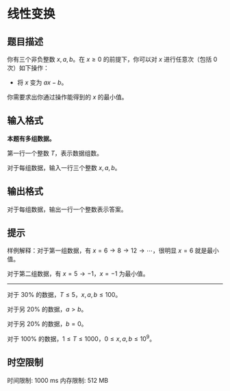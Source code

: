 # 线性变换

## 题目描述

你有三个非负整数 $x,a,b$。在 $x \ge 0$ 的前提下，你可以对 $x$ 进行任意次（包括 $0$ 次）如下操作：

* 将 $x$ 变为 $ax - b$。

你需要求出你通过操作能得到的 $x$ 的最小值。

## 输入格式

**本题有多组数据。**

第一行一个整数 $T$，表示数据组数。

对于每组数据，输入一行三个整数 $x,a,b$。

## 输出格式

对于每组数据，输出一行一个整数表示答案。

## 提示

样例解释：对于第一组数据，有 $x=6 \rightarrow 8 \rightarrow 12 \rightarrow \cdots$，很明显 $x=6$ 就是最小值。

对于第二组数据，有 $x=5\rightarrow -1$，$x=-1$ 为最小值。

----

对于 $30\%$ 的数据，$T \le 5$，$x,a,b \le 100$。

对于另 $20\%$ 的数据，$a \gt b$。

对于另 $20\%$ 的数据，$b=0$。

对于 $100\%$ 的数据，$1 \le T \le 1000$，$0 \le x,a,b \le 10^{9}$。

## 时空限制

时间限制: 1000 ms
内存限制: 512 MB
